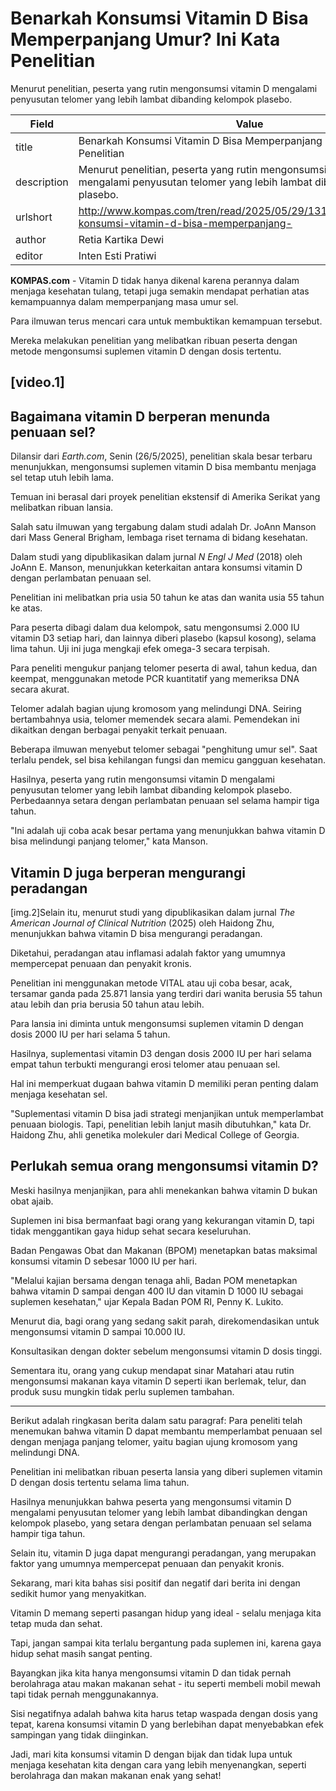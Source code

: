 # Benarkah Konsumsi Vitamin D Bisa Memperpanjang Umur? Ini Kata Penelitian

Menurut penelitian, peserta yang rutin mengonsumsi vitamin D mengalami penyusutan telomer yang lebih lambat dibanding kelompok plasebo.

| Field       | Value                                                       |
|-------------|-------------------------------------------------------------|
| title       | Benarkah Konsumsi Vitamin D Bisa Memperpanjang Umur? Ini Kata Penelitian |
| description | Menurut penelitian, peserta yang rutin mengonsumsi vitamin D mengalami penyusutan telomer yang lebih lambat dibanding kelompok plasebo. |
| urlshort    | http://www.kompas.com/tren/read/2025/05/29/131500065/benarkah-konsumsi-vitamin-d-bisa-memperpanjang- |
| author      | Retia Kartika Dewi |
| editor      | Inten Esti Pratiwi |

**KOMPAS.com** - Vitamin D tidak hanya dikenal karena perannya dalam menjaga kesehatan tulang, tetapi juga semakin mendapat perhatian atas kemampuannya dalam memperpanjang masa umur sel.

Para ilmuwan terus mencari cara untuk membuktikan kemampuan tersebut.

Mereka melakukan penelitian yang melibatkan ribuan peserta dengan metode mengonsumsi suplemen vitamin D dengan dosis tertentu.

## \[video.1\]

## Bagaimana vitamin D berperan menunda penuaan sel?

Dilansir dari *Earth.com*, Senin (26/5/2025), penelitian skala besar terbaru menunjukkan, mengonsumsi suplemen vitamin D bisa membantu menjaga sel tetap utuh lebih lama.

Temuan ini berasal dari proyek penelitian ekstensif di Amerika Serikat yang melibatkan ribuan lansia.

Salah satu ilmuwan yang tergabung dalam studi adalah Dr. JoAnn Manson dari Mass General Brigham, lembaga riset ternama di bidang kesehatan.

Dalam studi yang dipublikasikan dalam jurnal *N Engl J Med* (2018) oleh JoAnn E. Manson, menunjukkan keterkaitan antara konsumsi vitamin D dengan perlambatan penuaan sel.

Penelitian ini melibatkan pria usia 50 tahun ke atas dan wanita usia 55 tahun ke atas. 

Para peserta dibagi dalam dua kelompok, satu mengonsumsi 2.000 IU vitamin D3 setiap hari, dan lainnya diberi plasebo (kapsul kosong), selama lima tahun. Uji ini juga mengkaji efek omega-3 secara terpisah. 

Para peneliti mengukur panjang telomer peserta di awal, tahun kedua, dan keempat, menggunakan metode PCR kuantitatif yang memeriksa DNA secara akurat.

Telomer adalah bagian ujung kromosom yang melindungi DNA. Seiring bertambahnya usia, telomer memendek secara alami. Pemendekan ini dikaitkan dengan berbagai penyakit terkait penuaan.

Beberapa ilmuwan menyebut telomer sebagai "penghitung umur sel". Saat terlalu pendek, sel bisa kehilangan fungsi dan memicu gangguan kesehatan.

Hasilnya, peserta yang rutin mengonsumsi vitamin D mengalami penyusutan telomer yang lebih lambat dibanding kelompok plasebo. Perbedaannya setara dengan perlambatan penuaan sel selama hampir tiga tahun.

"Ini adalah uji coba acak besar pertama yang menunjukkan bahwa vitamin D bisa melindungi panjang telomer," kata Manson.

## Vitamin D juga berperan mengurangi peradangan

\[img.2\]Selain itu, menurut studi yang dipublikasikan dalam jurnal *The American Journal of Clinical Nutrition* (2025) oleh Haidong Zhu, menunjukkan bahwa vitamin D bisa mengurangi peradangan.

Diketahui, peradangan atau inflamasi adalah faktor yang umumnya mempercepat penuaan dan penyakit kronis.

Penelitian ini menggunakan metode VITAL atau uji coba besar, acak, tersamar ganda pada 25.871 lansia yang terdiri dari wanita berusia 55 tahun atau lebih dan pria berusia 50 tahun atau lebih.

Para lansia ini diminta untuk mengonsumsi suplemen vitamin D dengan dosis 2000 IU per hari selama 5 tahun.

Hasilnya, suplementasi vitamin D3 dengan dosis 2000 IU per hari selama empat tahun terbukti mengurangi erosi telomer atau penuaan sel.

Hal ini memperkuat dugaan bahwa vitamin D memiliki peran penting dalam menjaga kesehatan sel.

"Suplementasi vitamin D bisa jadi strategi menjanjikan untuk memperlambat penuaan biologis. Tapi, penelitian lebih lanjut masih dibutuhkan," kata Dr. Haidong Zhu, ahli genetika molekuler dari Medical College of Georgia.

## Perlukah semua orang mengonsumsi vitamin D?

Meski hasilnya menjanjikan, para ahli menekankan bahwa vitamin D bukan obat ajaib.

Suplemen ini bisa bermanfaat bagi orang yang kekurangan vitamin D, tapi tidak menggantikan gaya hidup sehat secara keseluruhan.

Badan Pengawas Obat dan Makanan (BPOM) menetapkan batas maksimal konsumsi vitamin D sebesar 1000 IU per hari.

"Melalui kajian bersama dengan tenaga ahli, Badan POM menetapkan bahwa vitamin D sampai dengan 400 IU dan vitamin D 1000 IU sebagai suplemen kesehatan,\" ujar Kepala Badan POM RI, Penny K. Lukito.

Menurut dia, bagi orang yang sedang sakit parah, direkomendasikan untuk mengonsumsi vitamin D sampai 10.000 IU.

Konsultasikan dengan dokter sebelum mengonsumsi vitamin D dosis tinggi.

Sementara itu, orang yang cukup mendapat sinar Matahari atau rutin mengonsumsi makanan kaya vitamin D seperti ikan berlemak, telur, dan produk susu mungkin tidak perlu suplemen tambahan. 

---
Berikut adalah ringkasan berita dalam satu paragraf: Para peneliti telah menemukan bahwa vitamin D dapat membantu memperlambat penuaan sel dengan menjaga panjang telomer, yaitu bagian ujung kromosom yang melindungi DNA.

 Penelitian ini melibatkan ribuan peserta lansia yang diberi suplemen vitamin D dengan dosis tertentu selama lima tahun.

 Hasilnya menunjukkan bahwa peserta yang mengonsumsi vitamin D mengalami penyusutan telomer yang lebih lambat dibandingkan dengan kelompok plasebo, yang setara dengan perlambatan penuaan sel selama hampir tiga tahun.

 Selain itu, vitamin D juga dapat mengurangi peradangan, yang merupakan faktor yang umumnya mempercepat penuaan dan penyakit kronis.



Sekarang, mari kita bahas sisi positif dan negatif dari berita ini dengan sedikit humor yang menyakitkan.

 Vitamin D memang seperti pasangan hidup yang ideal - selalu menjaga kita tetap muda dan sehat.

 Tapi, jangan sampai kita terlalu bergantung pada suplemen ini, karena gaya hidup sehat masih sangat penting.

 Bayangkan jika kita hanya mengonsumsi vitamin D dan tidak pernah berolahraga atau makan makanan sehat - itu seperti membeli mobil mewah tapi tidak pernah menggunakannya.

 Sisi negatifnya adalah bahwa kita harus tetap waspada dengan dosis yang tepat, karena konsumsi vitamin D yang berlebihan dapat menyebabkan efek sampingan yang tidak diinginkan.

 Jadi, mari kita konsumsi vitamin D dengan bijak dan tidak lupa untuk menjaga kesehatan kita dengan cara yang lebih menyenangkan, seperti berolahraga dan makan makanan enak yang sehat!

